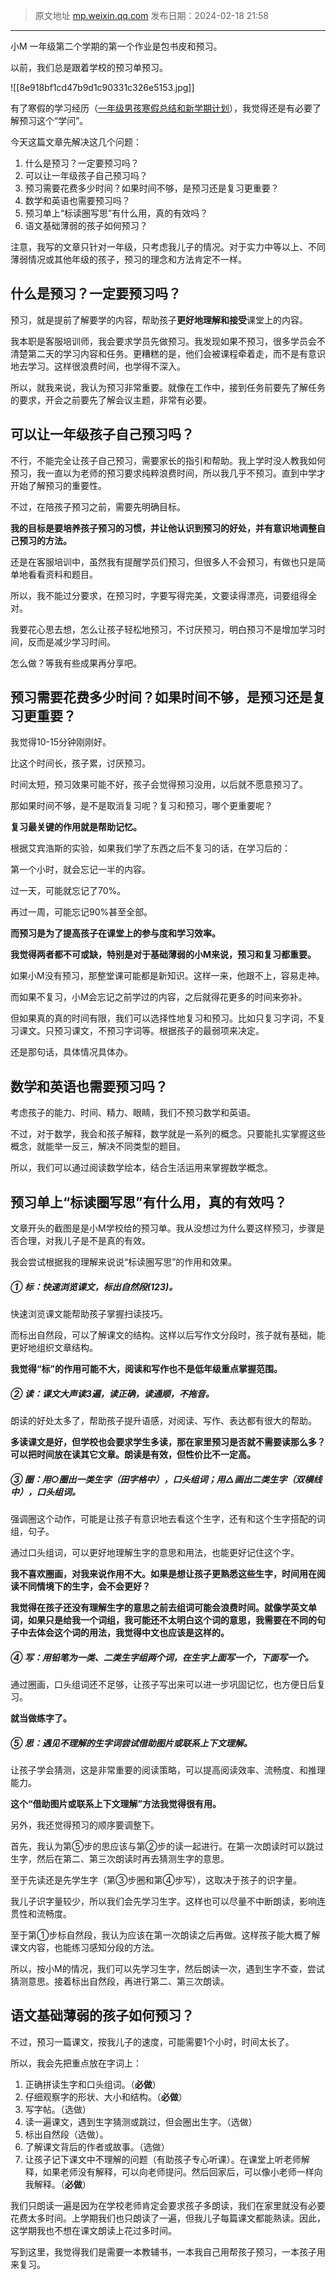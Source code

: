 > 原文地址 [mp.weixin.qq.com](https://mp.weixin.qq.com/s/j79ort3xPPk1jRPOAric0g)
> 发布日期：2024-02-18 21:58 
---



小M 一年级第二个学期的第一个作业是包书皮和预习。

以前，我们总是跟着学校的预习单预习。

![[8e918bf1cd47b9d1c90331c326e5153.jpg]]

有了寒假的学习经历（[一年级男孩寒假总结和新学期计划](https://mp.weixin.qq.com/s/pNWmiNaTiAJOYHn4CqYaNA)），我觉得还是有必要了解预习这个“学问”。

今天这篇文章先解决这几个问题：

1. 什么是预习？一定要预习吗？
2. 可以让一年级孩子自己预习吗？
3. 预习需要花费多少时间？如果时间不够，是预习还是复习更重要？
4. 数学和英语也需要预习吗？
5. 预习单上“标读圈写思”有什么用，真的有效吗？
6. 语文基础薄弱的孩子如何预习？

注意，我写的文章只针对一年级，只考虑我儿子的情况。对于实力中等以上、不同薄弱情况或其他年级的孩子，预习的理念和方法肯定不一样。

## 什么是预习？一定要预习吗？

预习，就是提前了解要学的内容，帮助孩子**更好地理解和接受**课堂上的内容。

我本职是客服培训师，我会要求学员先做预习。我发现如果不预习，很多学员会不清楚第二天的学习内容和任务。更糟糕的是，他们会被课程牵着走，而不是有意识地去学习。这样很浪费时间，也学得不深入。

所以，就我来说，我认为预习非常重要。就像在工作中，接到任务前要先了解任务的要求，开会之前要先了解会议主题，非常有必要。

## 可以让一年级孩子自己预习吗？

不行，不能完全让孩子自己预习，需要家长的指引和帮助。我上学时没人教我如何预习，我一直以为老师的预习要求纯粹浪费时间，所以我几乎不预习。直到中学才开始了解预习的重要性。

不过，在陪孩子预习之前，需要先明确目标。

**我的目标是要培养孩子预习的习惯，并让他认识到预习的好处，并有意识地调整自己预习的方法。**

还是在客服培训中，虽然我有提醒学员们预习，但很多人不会预习，有做也只是简单地看看资料和题目。

所以，我不能过分要求，在预习时，字要写得完美，文要读得漂亮，词要组得全对。

我要花心思去想，怎么让孩子轻松地预习，不讨厌预习，明白预习不是增加学习时间，反而是减少学习时间。

怎么做？等我有些成果再分享吧。


## 预习需要花费多少时间？如果时间不够，是预习还是复习更重要？

我觉得10-15分钟刚刚好。

比这个时间长，孩子累，讨厌预习。

时间太短，预习效果可能不好，孩子会觉得预习没用，以后就不愿意预习了。


那如果时间不够，是不是取消复习呢？复习和预习，哪个更重要呢？

**复习最关键的作用就是帮助记忆。**

根据艾宾浩斯的实验，如果我们学了东西之后不复习的话，在学习后的：

第一个小时，就会忘记一半的内容。

过一天，可能就忘记了70%。

再过一周，可能忘记90%甚至全部。


**而预习是为了提高孩子在课堂上的参与度和学习效率。**

**我觉得两者都不可或缺，特别是对于基础薄弱的小M来说，预习和复习都重要。**

如果小M没有预习，那整堂课可能都是新知识。这样一来，他跟不上，容易走神。

而如果不复习，小M会忘记之前学过的内容，之后就得花更多的时间来弥补。

但如果真的真的时间有限，我们可以选择性地复习和预习。比如只复习字词，不复习课文。只预习课文，不预习字词等。根据孩子的最弱项来决定。

还是那句话，具体情况具体办。


## 数学和英语也需要预习吗？

考虑孩子的能力、时间、精力、眼睛，我们不预习数学和英语。

不过，对于数学，我会和孩子解释，数学就是一系列的概念。只要能扎实掌握这些概念，就能举一反三，解决不同类型的题目。

所以，我们可以通过阅读数学绘本，结合生活运用来掌握数学概念。

## 预习单上“标读圈写思”有什么用，真的有效吗？

文章开头的截图是是小M学校给的预习单。我从没想过为什么要这样预习，步骤是否合理，对我儿子是不是真的有效。

我会尝试根据我的理解来说说“标读圈写思”的作用和效果。

##### ① 标：快速浏览课文，标出自然段(123)。
快速浏览课文能帮助孩子掌握扫读技巧。

而标出自然段，可以了解课文的结构。这样以后写作文分段时，孩子就有基础，能更好地组织文章结构。

**我觉得“标”的作用可能不大，阅读和写作也不是低年级重点掌握范围。**

##### ② 读：课文大声读3遍，读正确，读通顺，不拖音。
朗读的好处太多了，帮助孩子提升语感，对阅读、写作、表达都有很大的帮助。

**多读课文是好，但学校也会要求学生多读，那在家里预习是否就不需要读那么多？可以把时间放在读其它文章。朗读是有效，但性价比不一定高。**

##### ③ 圈：用○圈出一类生字（田字格中），口头组词；用△画出二类生字（双横线中），口头组词。
强调圈这个动作，可能是让孩子有意识地去看这个生字，还有和这个生字搭配的词组，句子。

通过口头组词，可以更好地理解生字的意思和用法，也能更好记住这个字。

**我不喜欢圈画，对我来说作用不大。如果是想让孩子更熟悉这些生字，时间用在阅读不同情境下的生字，会不会更好？**

**我觉得在孩子还没有理解生字的意思之前去组词可能会浪费时间。就像学英文单词，如果只是给我一个词组，我可能还不太明白这个词的意思，我需要在不同的句子中去体会这个词的用法，我觉得中文也应该是这样的。**

##### ④ 写：用铅笔为一类、二类生字组两个词，在生字上面写一个，下面写一个。
通过圈画，口头组词还不足够，让孩子写出来可以进一步巩固记忆，也方便日后复习。

**就当做练字了。**

##### ⑤ 思：遇见不理解的生字词尝试借助图片或联系上下文理解。
让孩子学会猜测，这是非常重要的阅读策略，可以提高阅读效率、流畅度、和推理能力。

**这个“借助图片或联系上下文理解”方法我觉得很有用。**

另外，我还觉得预习的顺序要调整下。

首先，我认为第⑤步的思应该与第②步的读一起进行。在第一次朗读时可以跳过生字，然后在第二、第三次朗读时再去猜测生字的意思。

至于先读还是先学生字（第③步圈和第④步写），这取决于孩子的识字量。

我儿子识字量较少，所以我们会先学习生字。这样也可以尽量不中断朗读，影响连贯性和流畅度。

至于第①步标自然段，我认为应该在第一次朗读之后再做。这样孩子能大概了解课文内容，也能练习感知分段的方法。

所以，按小M的情况，我们可以先学习生字，然后朗读一次，遇到生字不查，尝试猜测意思。接着标出自然段，再进行第二、第三次朗读。

## 语文基础薄弱的孩子如何预习？
不过，预习一篇课文，按我儿子的速度，可能需要1个小时，时间太长了。

所以，我会先把重点放在字词上：

1. 正确拼读生字和口头组词。（**必做**）
2. 仔细观察字的形状、大小和结构。（**必做**）
3. 写字帖。（选做）
4. 读一遍课文，遇到生字猜测或跳过，但会圈出生字。（选做）
6. 标出自然段（选做）。
7. 了解课文背后的作者或故事。（选做）
8. 让孩子记下课文中不理解的问题（有助孩子专心听课）。在课堂上听老师解释，如果老师没有解释，可以向老师提问。然后回家后，可以像小老师一样向我解释。（**必做**）

我们只朗读一遍是因为在学校老师肯定会要求孩子多朗读，我们在家里就没有必要花费太多时间。上学期我们也只朗读了一遍，但我儿子每篇课文都能熟读。因此，这学期我也不想在课文朗读上花过多时间。

写到这里，我觉得我们是需要一本教辅书，一本我自己用帮孩子预习，一本孩子用来复习。
